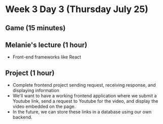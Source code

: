 # Week 3 Day 3 (Thursday July 25)

## Game (15 minutes)

## Melanie's lecture (1 hour)
- Front-end frameworks like React

## Project (1 hour)
- Complete frontend project sending request, receiving response, and displaying information
- We'll want to have a working frontend application where we submit a Youtube link, send a request to Youtube for the video, and display the video embedded on the page. 
- In the future, we can store these links in a database using our own backend.